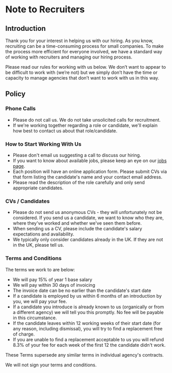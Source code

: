 # Note to Recruiters

## Introduction

Thank you for your interest in helping us with our hiring.  As you know, recruiting can be a time-consuming process for small companies. To make the process more efficient for everyone involved, we have a standard way of working with recruiters and managing our hiring process.

Please read our rules for working with us below. We don’t want to appear to be difficult to work with (we’re not) but we simply don’t have the time or capacity to manage agencies that don’t want to work with us in this way.

## Policy

### Phone Calls

* Please do not call us. We do not take unsolicited calls for recruitment.
* If we're working together regarding a role or candidate, we'll explain how best to contact us about that role/candidate.

### How to Start Working With Us

* Please don't email us suggesting a call to discuss our hiring.
* If you want to know about available jobs, please keep an eye on our [jobs page](https://broadmargins.recruiterbox.com/ "Jobs at Broadmargins").
* Each position will have an online application form. Please submit CVs via that form listing the candidate's name and your contact email address.
* Please read the description of the role carefully and only send appropriate candidates.

### CVs / Candidates

* Please do not send us anonymous CVs - they will unfortunately not be considered. If you send us a candidate, we want to know who they are, where they've worked and whether we've seen them before.
* When sending us a CV, please include the candidate's salary expectations and availability.
* We typically only consider candidates already in the UK. If they are not in the UK, please tell us.

### Terms and Conditions

The terms we work to are below:

* We will pay 15% of year 1 base salary
* We will pay within 30 days of invoicing
* The invoice date can be no earlier than the candidate's start date
* If a candidate is employed by us within 6 months of an introduction by you, we will pay your fee.
* If a candidate you introduce is already known to us (organically or from a different agency) we will tell you this promptly. No fee will be payable in this circumstance.
* If the candidate leaves within 12 working weeks of their start date (for any reason, including dismissal), you will try to find a replacement free of charge.
* If you are unable to find a replacement acceptable to us you will refund 8.3% of your fee for each week of the first 12 the candidate didn't work.

These Terms supersede any similar terms in individual agency's contracts.

We will not sign your terms and conditions.
